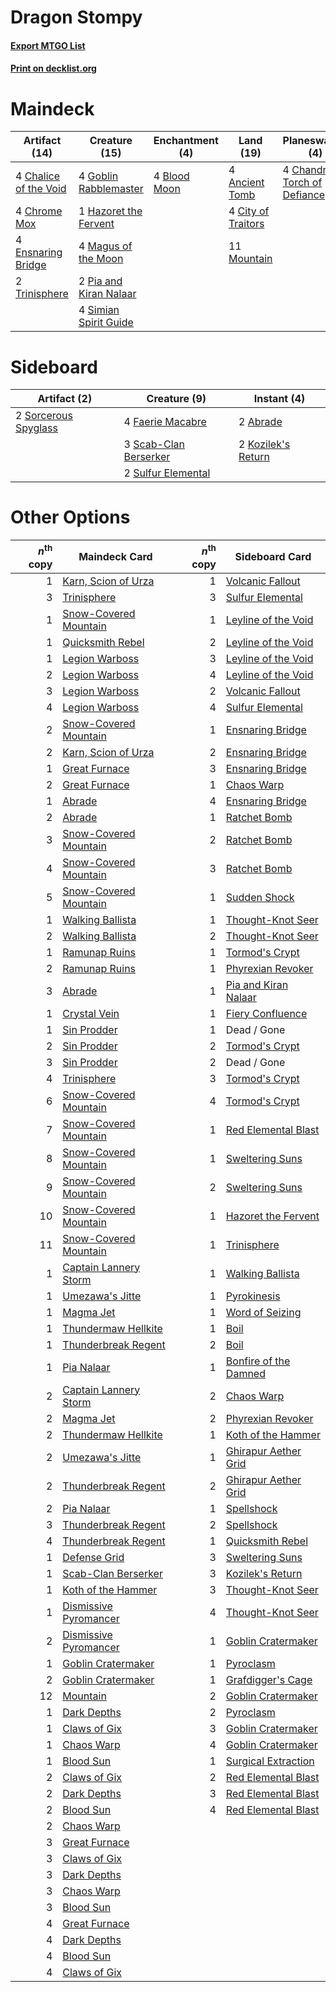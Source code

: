 # Dragon Stompy

#### [Export MTGO List](../collection/Dragon%20Stompy/Dragon%20Stompy.txt)
#### [Print on decklist.org](http://decklist.org/?deckmain=4%09Ancient%20Tomb%0A4%09Blood%20Moon%0A4%09Chalice%20of%20the%20Void%0A4%09Chandra,%20Torch%20of%20Defiance%0A4%09Chrome%20Mox%0A4%09City%20of%20Traitors%0A4%09Ensnaring%20Bridge%0A4%09Fiery%20Confluence%0A4%09Goblin%20Rabblemaster%0A1%09Hazoret%20the%20Fervent%0A4%09Magus%20of%20the%20Moon%0A11%09Mountain%0A2%09Pia%20and%20Kiran%20Nalaar%0A4%09Simian%20Spirit%20Guide%0A2%09Trinisphere&deckside=2%09Abrade%0A4%09Faerie%20Macabre%0A2%09Kozilek's%20Return%0A3%09Scab-Clan%20Berserker%0A2%09Sorcerous%20Spyglass%0A2%09Sulfur%20Elemental)
# Maindeck

|                                         Artifact (14)                                          |                                          Creature (15)                                          |                                    Enchantment (4)                                    |                                          Land (19)                                          |                                           Planeswalker (4)                                            |                                         Sorcery (4)                                         |
|------------------------------------------------------------------------------------------------|-------------------------------------------------------------------------------------------------|---------------------------------------------------------------------------------------|---------------------------------------------------------------------------------------------|-------------------------------------------------------------------------------------------------------|---------------------------------------------------------------------------------------------|
|4 [Chalice of the Void](http://gatherer.wizards.com/Pages/Card/Details.aspx?multiverseid=370411)|4 [Goblin Rabblemaster](http://gatherer.wizards.com/Pages/Card/Details.aspx?multiverseid=438486) |4 [Blood Moon](http://gatherer.wizards.com/Pages/Card/Details.aspx?multiverseid=370419)|4 [Ancient Tomb](http://gatherer.wizards.com/Pages/Card/Details.aspx?multiverseid=382842)    |4 [Chandra, Torch of Defiance](http://gatherer.wizards.com/Pages/Card/Details.aspx?multiverseid=417683)|4 [Fiery Confluence](http://gatherer.wizards.com/Pages/Card/Details.aspx?multiverseid=446834)|
|4 [Chrome Mox](http://gatherer.wizards.com/Pages/Card/Details.aspx?multiverseid=413761)         |1 [Hazoret the Fervent](http://gatherer.wizards.com/Pages/Card/Details.aspx?multiverseid=429886) |                                                                                       |4 [City of Traitors](http://gatherer.wizards.com/Pages/Card/Details.aspx?multiverseid=397543)|                                                                                                       |                                                                                             |
|4 [Ensnaring Bridge](http://gatherer.wizards.com/Pages/Card/Details.aspx?multiverseid=442213)   |4 [Magus of the Moon](http://gatherer.wizards.com/Pages/Card/Details.aspx?multiverseid=438704)   |                                                                                       |11 [Mountain](http://gatherer.wizards.com/Pages/Card/Details.aspx?multiverseid=439604)       |                                                                                                       |                                                                                             |
|2 [Trinisphere](http://gatherer.wizards.com/Pages/Card/Details.aspx?multiverseid=425823)        |2 [Pia and Kiran Nalaar](http://gatherer.wizards.com/Pages/Card/Details.aspx?multiverseid=442783)|                                                                                       |                                                                                             |                                                                                                       |                                                                                             |
|                                                                                                |4 [Simian Spirit Guide](http://gatherer.wizards.com/Pages/Card/Details.aspx?multiverseid=442137) |                                                                                       |                                                                                             |                                                                                                       |                                                                                             |


# Sideboard

|                                         Artifact (2)                                          |                                          Creature (9)                                          |                                         Instant (4)                                         |
|-----------------------------------------------------------------------------------------------|------------------------------------------------------------------------------------------------|---------------------------------------------------------------------------------------------|
|2 [Sorcerous Spyglass](http://gatherer.wizards.com/Pages/Card/Details.aspx?multiverseid=435407)|4 [Faerie Macabre](http://gatherer.wizards.com/Pages/Card/Details.aspx?multiverseid=370410)     |2 [Abrade](http://gatherer.wizards.com/Pages/Card/Details.aspx?multiverseid=430772)          |
|                                                                                               |3 [Scab-Clan Berserker](http://gatherer.wizards.com/Pages/Card/Details.aspx?multiverseid=398461)|2 [Kozilek's Return](http://gatherer.wizards.com/Pages/Card/Details.aspx?multiverseid=407608)|
|                                                                                               |2 [Sulfur Elemental](http://gatherer.wizards.com/Pages/Card/Details.aspx?multiverseid=122416)   |                                                                                             |


# Other Options

|*n*<sup>th</sup> copy|                                         Maindeck Card                                          |*n*<sup>th</sup> copy|                                         Sideboard Card                                         |
|--------------------:|------------------------------------------------------------------------------------------------|--------------------:|------------------------------------------------------------------------------------------------|
|                    1|[Karn, Scion of Urza](http://gatherer.wizards.com/Pages/Card/Details.aspx?multiverseid=442889)  |                    1|[Volcanic Fallout](http://gatherer.wizards.com/Pages/Card/Details.aspx?multiverseid=382401)     |
|                    3|[Trinisphere](http://gatherer.wizards.com/Pages/Card/Details.aspx?multiverseid=425823)          |                    3|[Sulfur Elemental](http://gatherer.wizards.com/Pages/Card/Details.aspx?multiverseid=122416)     |
|                    1|[Snow-Covered Mountain](http://gatherer.wizards.com/Pages/Card/Details.aspx?multiverseid=184814)|                    1|[Leyline of the Void](http://gatherer.wizards.com/Pages/Card/Details.aspx?multiverseid=205013)  |
|                    1|[Quicksmith Rebel](http://gatherer.wizards.com/Pages/Card/Details.aspx?multiverseid=423760)     |                    2|[Leyline of the Void](http://gatherer.wizards.com/Pages/Card/Details.aspx?multiverseid=205013)  |
|                    1|[Legion Warboss](http://gatherer.wizards.com/Pages/Card/Details.aspx?multiverseid=452859)       |                    3|[Leyline of the Void](http://gatherer.wizards.com/Pages/Card/Details.aspx?multiverseid=205013)  |
|                    2|[Legion Warboss](http://gatherer.wizards.com/Pages/Card/Details.aspx?multiverseid=452859)       |                    4|[Leyline of the Void](http://gatherer.wizards.com/Pages/Card/Details.aspx?multiverseid=205013)  |
|                    3|[Legion Warboss](http://gatherer.wizards.com/Pages/Card/Details.aspx?multiverseid=452859)       |                    2|[Volcanic Fallout](http://gatherer.wizards.com/Pages/Card/Details.aspx?multiverseid=382401)     |
|                    4|[Legion Warboss](http://gatherer.wizards.com/Pages/Card/Details.aspx?multiverseid=452859)       |                    4|[Sulfur Elemental](http://gatherer.wizards.com/Pages/Card/Details.aspx?multiverseid=122416)     |
|                    2|[Snow-Covered Mountain](http://gatherer.wizards.com/Pages/Card/Details.aspx?multiverseid=184814)|                    1|[Ensnaring Bridge](http://gatherer.wizards.com/Pages/Card/Details.aspx?multiverseid=442213)     |
|                    2|[Karn, Scion of Urza](http://gatherer.wizards.com/Pages/Card/Details.aspx?multiverseid=442889)  |                    2|[Ensnaring Bridge](http://gatherer.wizards.com/Pages/Card/Details.aspx?multiverseid=442213)     |
|                    1|[Great Furnace](http://gatherer.wizards.com/Pages/Card/Details.aspx?multiverseid=205284)        |                    3|[Ensnaring Bridge](http://gatherer.wizards.com/Pages/Card/Details.aspx?multiverseid=442213)     |
|                    2|[Great Furnace](http://gatherer.wizards.com/Pages/Card/Details.aspx?multiverseid=205284)        |                    1|[Chaos Warp](http://gatherer.wizards.com/Pages/Card/Details.aspx?multiverseid=382883)           |
|                    1|[Abrade](http://gatherer.wizards.com/Pages/Card/Details.aspx?multiverseid=430772)               |                    4|[Ensnaring Bridge](http://gatherer.wizards.com/Pages/Card/Details.aspx?multiverseid=442213)     |
|                    2|[Abrade](http://gatherer.wizards.com/Pages/Card/Details.aspx?multiverseid=430772)               |                    1|[Ratchet Bomb](http://gatherer.wizards.com/Pages/Card/Details.aspx?multiverseid=205482)         |
|                    3|[Snow-Covered Mountain](http://gatherer.wizards.com/Pages/Card/Details.aspx?multiverseid=184814)|                    2|[Ratchet Bomb](http://gatherer.wizards.com/Pages/Card/Details.aspx?multiverseid=205482)         |
|                    4|[Snow-Covered Mountain](http://gatherer.wizards.com/Pages/Card/Details.aspx?multiverseid=184814)|                    3|[Ratchet Bomb](http://gatherer.wizards.com/Pages/Card/Details.aspx?multiverseid=205482)         |
|                    5|[Snow-Covered Mountain](http://gatherer.wizards.com/Pages/Card/Details.aspx?multiverseid=184814)|                    1|[Sudden Shock](http://gatherer.wizards.com/Pages/Card/Details.aspx?multiverseid=370388)         |
|                    1|[Walking Ballista](http://gatherer.wizards.com/Pages/Card/Details.aspx?multiverseid=423848)     |                    1|[Thought-Knot Seer](http://gatherer.wizards.com/Pages/Card/Details.aspx?multiverseid=407519)    |
|                    2|[Walking Ballista](http://gatherer.wizards.com/Pages/Card/Details.aspx?multiverseid=423848)     |                    2|[Thought-Knot Seer](http://gatherer.wizards.com/Pages/Card/Details.aspx?multiverseid=407519)    |
|                    1|[Ramunap Ruins](http://gatherer.wizards.com/Pages/Card/Details.aspx?multiverseid=430870)        |                    1|[Tormod's Crypt](http://gatherer.wizards.com/Pages/Card/Details.aspx?multiverseid=389723)       |
|                    2|[Ramunap Ruins](http://gatherer.wizards.com/Pages/Card/Details.aspx?multiverseid=430870)        |                    1|[Phyrexian Revoker](http://gatherer.wizards.com/Pages/Card/Details.aspx?multiverseid=220589)    |
|                    3|[Abrade](http://gatherer.wizards.com/Pages/Card/Details.aspx?multiverseid=430772)               |                    1|[Pia and Kiran Nalaar](http://gatherer.wizards.com/Pages/Card/Details.aspx?multiverseid=442783) |
|                    1|[Crystal Vein](http://gatherer.wizards.com/Pages/Card/Details.aspx?multiverseid=270466)         |                    1|[Fiery Confluence](http://gatherer.wizards.com/Pages/Card/Details.aspx?multiverseid=446834)     |
|                    1|[Sin Prodder](http://gatherer.wizards.com/Pages/Card/Details.aspx?multiverseid=409936)          |                    1|Dead / Gone                                                                                     |
|                    2|[Sin Prodder](http://gatherer.wizards.com/Pages/Card/Details.aspx?multiverseid=409936)          |                    2|[Tormod's Crypt](http://gatherer.wizards.com/Pages/Card/Details.aspx?multiverseid=389723)       |
|                    3|[Sin Prodder](http://gatherer.wizards.com/Pages/Card/Details.aspx?multiverseid=409936)          |                    2|Dead / Gone                                                                                     |
|                    4|[Trinisphere](http://gatherer.wizards.com/Pages/Card/Details.aspx?multiverseid=425823)          |                    3|[Tormod's Crypt](http://gatherer.wizards.com/Pages/Card/Details.aspx?multiverseid=389723)       |
|                    6|[Snow-Covered Mountain](http://gatherer.wizards.com/Pages/Card/Details.aspx?multiverseid=184814)|                    4|[Tormod's Crypt](http://gatherer.wizards.com/Pages/Card/Details.aspx?multiverseid=389723)       |
|                    7|[Snow-Covered Mountain](http://gatherer.wizards.com/Pages/Card/Details.aspx?multiverseid=184814)|                    1|[Red Elemental Blast](http://gatherer.wizards.com/Pages/Card/Details.aspx?multiverseid=202447)  |
|                    8|[Snow-Covered Mountain](http://gatherer.wizards.com/Pages/Card/Details.aspx?multiverseid=184814)|                    1|[Sweltering Suns](http://gatherer.wizards.com/Pages/Card/Details.aspx?multiverseid=426851)      |
|                    9|[Snow-Covered Mountain](http://gatherer.wizards.com/Pages/Card/Details.aspx?multiverseid=184814)|                    2|[Sweltering Suns](http://gatherer.wizards.com/Pages/Card/Details.aspx?multiverseid=426851)      |
|                   10|[Snow-Covered Mountain](http://gatherer.wizards.com/Pages/Card/Details.aspx?multiverseid=184814)|                    1|[Hazoret the Fervent](http://gatherer.wizards.com/Pages/Card/Details.aspx?multiverseid=429886)  |
|                   11|[Snow-Covered Mountain](http://gatherer.wizards.com/Pages/Card/Details.aspx?multiverseid=184814)|                    1|[Trinisphere](http://gatherer.wizards.com/Pages/Card/Details.aspx?multiverseid=425823)          |
|                    1|[Captain Lannery Storm](http://gatherer.wizards.com/Pages/Card/Details.aspx?multiverseid=435290)|                    1|[Walking Ballista](http://gatherer.wizards.com/Pages/Card/Details.aspx?multiverseid=423848)     |
|                    1|[Umezawa's Jitte](http://gatherer.wizards.com/Pages/Card/Details.aspx?multiverseid=416756)      |                    1|[Pyrokinesis](http://gatherer.wizards.com/Pages/Card/Details.aspx?multiverseid=184763)          |
|                    1|[Magma Jet](http://gatherer.wizards.com/Pages/Card/Details.aspx?multiverseid=425925)            |                    1|[Word of Seizing](http://gatherer.wizards.com/Pages/Card/Details.aspx?multiverseid=446867)      |
|                    1|[Thundermaw Hellkite](http://gatherer.wizards.com/Pages/Card/Details.aspx?multiverseid=438715)  |                    1|[Boil](http://gatherer.wizards.com/Pages/Card/Details.aspx?multiverseid=430682)                 |
|                    1|[Thunderbreak Regent](http://gatherer.wizards.com/Pages/Card/Details.aspx?multiverseid=394730)  |                    2|[Boil](http://gatherer.wizards.com/Pages/Card/Details.aspx?multiverseid=430682)                 |
|                    1|[Pia Nalaar](http://gatherer.wizards.com/Pages/Card/Details.aspx?multiverseid=417697)           |                    1|[Bonfire of the Damned](http://gatherer.wizards.com/Pages/Card/Details.aspx?multiverseid=425916)|
|                    2|[Captain Lannery Storm](http://gatherer.wizards.com/Pages/Card/Details.aspx?multiverseid=435290)|                    2|[Chaos Warp](http://gatherer.wizards.com/Pages/Card/Details.aspx?multiverseid=382883)           |
|                    2|[Magma Jet](http://gatherer.wizards.com/Pages/Card/Details.aspx?multiverseid=425925)            |                    2|[Phyrexian Revoker](http://gatherer.wizards.com/Pages/Card/Details.aspx?multiverseid=220589)    |
|                    2|[Thundermaw Hellkite](http://gatherer.wizards.com/Pages/Card/Details.aspx?multiverseid=438715)  |                    1|[Koth of the Hammer](http://gatherer.wizards.com/Pages/Card/Details.aspx?multiverseid=266362)   |
|                    2|[Umezawa's Jitte](http://gatherer.wizards.com/Pages/Card/Details.aspx?multiverseid=416756)      |                    1|[Ghirapur Aether Grid](http://gatherer.wizards.com/Pages/Card/Details.aspx?multiverseid=398517) |
|                    2|[Thunderbreak Regent](http://gatherer.wizards.com/Pages/Card/Details.aspx?multiverseid=394730)  |                    2|[Ghirapur Aether Grid](http://gatherer.wizards.com/Pages/Card/Details.aspx?multiverseid=398517) |
|                    2|[Pia Nalaar](http://gatherer.wizards.com/Pages/Card/Details.aspx?multiverseid=417697)           |                    1|[Spellshock](http://gatherer.wizards.com/Pages/Card/Details.aspx?multiverseid=397489)           |
|                    3|[Thunderbreak Regent](http://gatherer.wizards.com/Pages/Card/Details.aspx?multiverseid=394730)  |                    2|[Spellshock](http://gatherer.wizards.com/Pages/Card/Details.aspx?multiverseid=397489)           |
|                    4|[Thunderbreak Regent](http://gatherer.wizards.com/Pages/Card/Details.aspx?multiverseid=394730)  |                    1|[Quicksmith Rebel](http://gatherer.wizards.com/Pages/Card/Details.aspx?multiverseid=423760)     |
|                    1|[Defense Grid](http://gatherer.wizards.com/Pages/Card/Details.aspx?multiverseid=425805)         |                    3|[Sweltering Suns](http://gatherer.wizards.com/Pages/Card/Details.aspx?multiverseid=426851)      |
|                    1|[Scab-Clan Berserker](http://gatherer.wizards.com/Pages/Card/Details.aspx?multiverseid=398461)  |                    3|[Kozilek's Return](http://gatherer.wizards.com/Pages/Card/Details.aspx?multiverseid=407608)     |
|                    1|[Koth of the Hammer](http://gatherer.wizards.com/Pages/Card/Details.aspx?multiverseid=266362)   |                    3|[Thought-Knot Seer](http://gatherer.wizards.com/Pages/Card/Details.aspx?multiverseid=407519)    |
|                    1|[Dismissive Pyromancer](http://gatherer.wizards.com/Pages/Card/Details.aspx?multiverseid=447272)|                    4|[Thought-Knot Seer](http://gatherer.wizards.com/Pages/Card/Details.aspx?multiverseid=407519)    |
|                    2|[Dismissive Pyromancer](http://gatherer.wizards.com/Pages/Card/Details.aspx?multiverseid=447272)|                    1|[Goblin Cratermaker](http://gatherer.wizards.com/Pages/Card/Details.aspx?multiverseid=452853)   |
|                    1|[Goblin Cratermaker](http://gatherer.wizards.com/Pages/Card/Details.aspx?multiverseid=452853)   |                    1|[Pyroclasm](http://gatherer.wizards.com/Pages/Card/Details.aspx?multiverseid=4354)              |
|                    2|[Goblin Cratermaker](http://gatherer.wizards.com/Pages/Card/Details.aspx?multiverseid=452853)   |                    1|[Grafdigger's Cage](http://gatherer.wizards.com/Pages/Card/Details.aspx?multiverseid=426046)    |
|                   12|[Mountain](http://gatherer.wizards.com/Pages/Card/Details.aspx?multiverseid=439604)             |                    2|[Goblin Cratermaker](http://gatherer.wizards.com/Pages/Card/Details.aspx?multiverseid=452853)   |
|                    1|[Dark Depths](http://gatherer.wizards.com/Pages/Card/Details.aspx?multiverseid=416746)          |                    2|[Pyroclasm](http://gatherer.wizards.com/Pages/Card/Details.aspx?multiverseid=4354)              |
|                    1|[Claws of Gix](http://gatherer.wizards.com/Pages/Card/Details.aspx?multiverseid=8890)           |                    3|[Goblin Cratermaker](http://gatherer.wizards.com/Pages/Card/Details.aspx?multiverseid=452853)   |
|                    1|[Chaos Warp](http://gatherer.wizards.com/Pages/Card/Details.aspx?multiverseid=382883)           |                    4|[Goblin Cratermaker](http://gatherer.wizards.com/Pages/Card/Details.aspx?multiverseid=452853)   |
|                    1|[Blood Sun](http://gatherer.wizards.com/Pages/Card/Details.aspx?multiverseid=439749)            |                    1|[Surgical Extraction](http://gatherer.wizards.com/Pages/Card/Details.aspx?multiverseid=397706)  |
|                    2|[Claws of Gix](http://gatherer.wizards.com/Pages/Card/Details.aspx?multiverseid=8890)           |                    2|[Red Elemental Blast](http://gatherer.wizards.com/Pages/Card/Details.aspx?multiverseid=202447)  |
|                    2|[Dark Depths](http://gatherer.wizards.com/Pages/Card/Details.aspx?multiverseid=416746)          |                    3|[Red Elemental Blast](http://gatherer.wizards.com/Pages/Card/Details.aspx?multiverseid=202447)  |
|                    2|[Blood Sun](http://gatherer.wizards.com/Pages/Card/Details.aspx?multiverseid=439749)            |                    4|[Red Elemental Blast](http://gatherer.wizards.com/Pages/Card/Details.aspx?multiverseid=202447)  |
|                    2|[Chaos Warp](http://gatherer.wizards.com/Pages/Card/Details.aspx?multiverseid=382883)           |                     |                                                                                                |
|                    3|[Great Furnace](http://gatherer.wizards.com/Pages/Card/Details.aspx?multiverseid=205284)        |                     |                                                                                                |
|                    3|[Claws of Gix](http://gatherer.wizards.com/Pages/Card/Details.aspx?multiverseid=8890)           |                     |                                                                                                |
|                    3|[Dark Depths](http://gatherer.wizards.com/Pages/Card/Details.aspx?multiverseid=416746)          |                     |                                                                                                |
|                    3|[Chaos Warp](http://gatherer.wizards.com/Pages/Card/Details.aspx?multiverseid=382883)           |                     |                                                                                                |
|                    3|[Blood Sun](http://gatherer.wizards.com/Pages/Card/Details.aspx?multiverseid=439749)            |                     |                                                                                                |
|                    4|[Great Furnace](http://gatherer.wizards.com/Pages/Card/Details.aspx?multiverseid=205284)        |                     |                                                                                                |
|                    4|[Dark Depths](http://gatherer.wizards.com/Pages/Card/Details.aspx?multiverseid=416746)          |                     |                                                                                                |
|                    4|[Blood Sun](http://gatherer.wizards.com/Pages/Card/Details.aspx?multiverseid=439749)            |                     |                                                                                                |
|                    4|[Claws of Gix](http://gatherer.wizards.com/Pages/Card/Details.aspx?multiverseid=8890)           |                     |                                                                                                |

